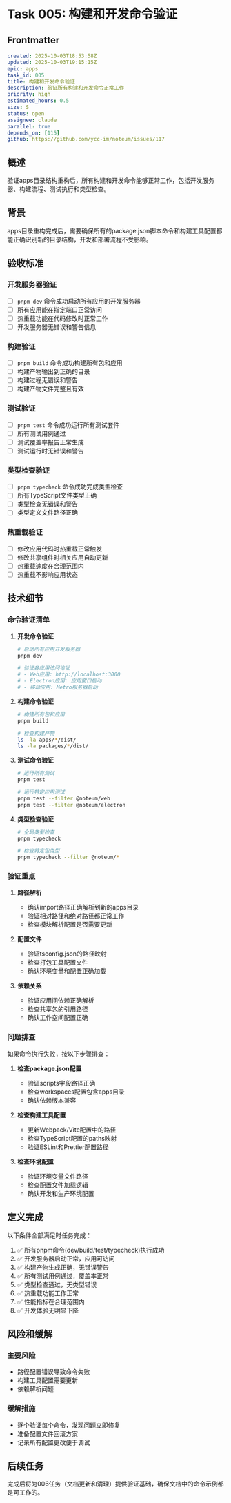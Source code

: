 # Task 005: 构建和开发命令验证

## Frontmatter
```yaml
created: 2025-10-03T18:53:58Z
updated: 2025-10-03T19:15:15Z
epic: apps
task_id: 005
title: 构建和开发命令验证
description: 验证所有构建和开发命令正常工作
priority: high
estimated_hours: 0.5
size: S
status: open
assignee: claude
parallel: true
depends_on: [115]
github: https://github.com/ycc-im/noteum/issues/117
```

## 概述

验证apps目录结构重构后，所有构建和开发命令能够正常工作，包括开发服务器、构建流程、测试执行和类型检查。

## 背景

apps目录重构完成后，需要确保所有的package.json脚本命令和构建工具配置都能正确识别新的目录结构，开发和部署流程不受影响。

## 验收标准

### 开发服务器验证
- [ ] `pnpm dev` 命令成功启动所有应用的开发服务器
- [ ] 所有应用能在指定端口正常访问
- [ ] 热重载功能在代码修改时正常工作
- [ ] 开发服务器无错误和警告信息

### 构建验证
- [ ] `pnpm build` 命令成功构建所有包和应用
- [ ] 构建产物输出到正确的目录
- [ ] 构建过程无错误和警告
- [ ] 构建产物文件完整且有效

### 测试验证
- [ ] `pnpm test` 命令成功运行所有测试套件
- [ ] 所有测试用例通过
- [ ] 测试覆盖率报告正常生成
- [ ] 测试运行时无错误和警告

### 类型检查验证
- [ ] `pnpm typecheck` 命令成功完成类型检查
- [ ] 所有TypeScript文件类型正确
- [ ] 类型检查无错误和警告
- [ ] 类型定义文件路径正确

### 热重载验证
- [ ] 修改应用代码时热重载正常触发
- [ ] 修改共享组件时相关应用自动更新
- [ ] 热重载速度在合理范围内
- [ ] 热重载不影响应用状态

## 技术细节

### 命令验证清单

1. **开发命令验证**
   ```bash
   # 启动所有应用开发服务器
   pnpm dev

   # 验证各应用访问地址
   # - Web应用: http://localhost:3000
   # - Electron应用: 应用窗口启动
   # - 移动应用: Metro服务器启动
   ```

2. **构建命令验证**
   ```bash
   # 构建所有包和应用
   pnpm build

   # 检查构建产物
   ls -la apps/*/dist/
   ls -la packages/*/dist/
   ```

3. **测试命令验证**
   ```bash
   # 运行所有测试
   pnpm test

   # 运行特定应用测试
   pnpm test --filter @noteum/web
   pnpm test --filter @noteum/electron
   ```

4. **类型检查验证**
   ```bash
   # 全局类型检查
   pnpm typecheck

   # 检查特定包类型
   pnpm typecheck --filter @noteum/*
   ```

### 验证重点

1. **路径解析**
   - 确认import路径正确解析到新的apps目录
   - 验证相对路径和绝对路径都正常工作
   - 检查模块解析配置是否需要更新

2. **配置文件**
   - 验证tsconfig.json的路径映射
   - 检查打包工具配置文件
   - 确认环境变量和配置正确加载

3. **依赖关系**
   - 验证应用间依赖正确解析
   - 检查共享包的引用路径
   - 确认工作空间配置正确

### 问题排查

如果命令执行失败，按以下步骤排查：

1. **检查package.json配置**
   - 验证scripts字段路径正确
   - 检查workspaces配置包含apps目录
   - 确认依赖版本兼容

2. **检查构建工具配置**
   - 更新Webpack/Vite配置中的路径
   - 检查TypeScript配置的paths映射
   - 验证ESLint和Prettier配置路径

3. **检查环境配置**
   - 验证环境变量文件路径
   - 检查配置文件加载逻辑
   - 确认开发和生产环境配置

## 定义完成

以下条件全部满足时任务完成：

1. ✅ 所有pnpm命令(dev/build/test/typecheck)执行成功
2. ✅ 开发服务器启动正常，应用可访问
3. ✅ 构建产物生成正确，无错误警告
4. ✅ 所有测试用例通过，覆盖率正常
5. ✅ 类型检查通过，无类型错误
6. ✅ 热重载功能工作正常
7. ✅ 性能指标在合理范围内
8. ✅ 开发体验无明显下降

## 风险和缓解

### 主要风险
- 路径配置错误导致命令失败
- 构建工具配置需要更新
- 依赖解析问题

### 缓解措施
- 逐个验证每个命令，发现问题立即修复
- 准备配置文件回滚方案
- 记录所有配置更改便于调试

## 后续任务

完成后将为006任务（文档更新和清理）提供验证基础，确保文档中的命令示例都是可工作的。
